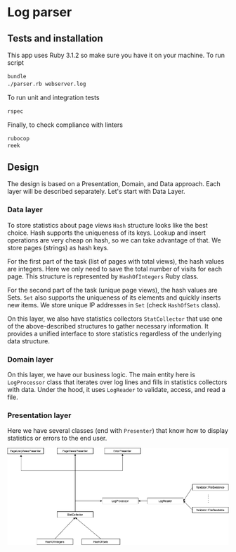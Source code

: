 # Log parser

## Tests and installation

This app uses Ruby 3.1.2 so make sure you have it on your machine. To run script

```sh
bundle
./parser.rb webserver.log
```

To run unit and integration tests

```sh
rspec
```

Finally, to check compliance with linters

```
rubocop
reek
```

## Design

The design is based on a Presentation, Domain, and Data approach. Each layer will be described separately. Let's start with Data Layer.

### Data layer

To store statistics about page views `Hash` structure looks like the best choice. Hash supports the uniqueness of its keys. Lookup and insert operations are very cheap on hash, so we can take advantage of that. We store pages (strings) as hash keys.

For the first part of the task (list of pages with total views), the hash values are integers. Here we only need to save the total number of visits for each page. This structure is represented by `HashOfIntegers` Ruby class.

For the second part of the task (unique page views), the hash values are Sets. `Set` also supports the uniqueness of its elements and quickly inserts new items. We store unique IP addresses in `Set` (check `HashOfSets` class).

On this layer, we also have statistics collectors `StatCollector` that use one of the above-described structures to gather necessary information. It provides a unified interface to store statistics regardless of the underlying data structure.

### Domain layer

On this layer, we have our business logic. The main entity here is `LogProcessor` class that iterates over log lines and fills in statistics collectors with data. Under the hood, it uses `LogReader` to validate, access, and read a file.

### Presentation layer

Here we have several classes (end with `Presenter`) that know how to display statistics or errors to the end user.

![DESIGN][design]

[design]: docs/design.drawio.png "DESIGN"